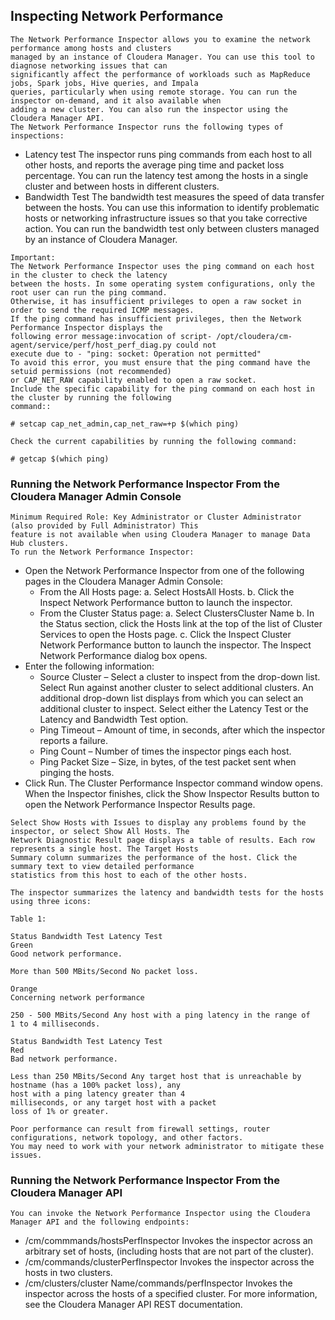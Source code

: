
## Inspecting Network Performance

```
The Network Performance Inspector allows you to examine the network performance among hosts and clusters
managed by an instance of Cloudera Manager. You can use this tool to diagnose networking issues that can
significantly affect the performance of workloads such as MapReduce jobs, Spark jobs, Hive queries, and Impala
queries, particularly when using remote storage. You can run the inspector on-demand, and it also available when
adding a new cluster. You can also run the inspector using the Cloudera Manager API.
The Network Performance Inspector runs the following types of inspections:
```
- Latency test
    The inspector runs ping commands from each host to all other hosts, and reports the average ping time and packet
    loss percentage.
    You can run the latency test among the hosts in a single cluster and between hosts in different clusters.
- Bandwidth Test
    The bandwidth test measures the speed of data transfer between the hosts. You can use this information to identify
    problematic hosts or networking infrastructure issues so that you take corrective action.
    You can run the bandwidth test only between clusters managed by an instance of Cloudera Manager.


```
Important:
The Network Performance Inspector uses the ping command on each host in the cluster to check the latency
between the hosts. In some operating system configurations, only the root user can run the ping command.
Otherwise, it has insufficient privileges to open a raw socket in order to send the required ICMP messages.
If the ping command has insufficient privileges, then the Network Performance Inspector displays the
following error message:invocation of script- /opt/cloudera/cm-agent/service/perf/host_perf_diag.py could not
execute due to - "ping: socket: Operation not permitted"
To avoid this error, you must ensure that the ping command have the setuid permissions (not recommended)
or CAP_NET_RAW capability enabled to open a raw socket.
Include the specific capability for the ping command on each host in the cluster by running the following
command::
```
```
# setcap cap_net_admin,cap_net_raw=+p $(which ping)
```
```
Check the current capabilities by running the following command:
```
```
# getcap $(which ping)
```
### Running the Network Performance Inspector From the Cloudera Manager Admin Console

```
Minimum Required Role: Key Administrator or Cluster Administrator (also provided by Full Administrator) This
feature is not available when using Cloudera Manager to manage Data Hub clusters.
To run the Network Performance Inspector:
```
- Open the Network Performance Inspector from one of the following pages in the Cloudera Manager Admin
    Console:
    - From the All Hosts page:
       a. Select HostsAll Hosts.
       b. Click the Inspect Network Performance button to launch the inspector.
    - From the Cluster Status page:
       a. Select ClustersCluster Name
       b. In the Status section, click the Hosts link at the top of the list of Cluster Services to open the Hosts page.
       c. Click the Inspect Cluster Network Performance button to launch the inspector.
    The Inspect Network Performance dialog box opens.
- Enter the following information:
    - Source Cluster – Select a cluster to inspect from the drop-down list.
       Select Run against another cluster to select additional clusters. An additional drop-down list displays from
       which you can select an additional cluster to inspect. Select either the Latency Test or the Latency and
       Bandwidth Test option.
    - Ping Timeout – Amount of time, in seconds, after which the inspector reports a failure.
    - Ping Count – Number of times the inspector pings each host.
    - Ping Packet Size – Size, in bytes, of the test packet sent when pinging the hosts.
- Click Run.
    The Cluster Performance Inspector command window opens. When the Inspector finishes, click the Show
    Inspector Results button to open the Network Performance Inspector Results page.

```
Select Show Hosts with Issues to display any problems found by the inspector, or select Show All Hosts. The
Network Diagnostic Result page displays a table of results. Each row represents a single host. The Target Hosts
Summary column summarizes the performance of the host. Click the summary text to view detailed performance
statistics from this host to each of the other hosts.
```
```
The inspector summarizes the latency and bandwidth tests for the hosts using three icons:
```
```
Table 1:
```
```
Status Bandwidth Test Latency Test
Green
Good network performance.
```
```
More than 500 MBits/Second No packet loss.
```
```
Orange
Concerning network performance
```
```
250 - 500 MBits/Second Any host with a ping latency in the range of
1 to 4 milliseconds.
```


```
Status Bandwidth Test Latency Test
Red
Bad network performance.
```
```
Less than 250 MBits/Second Any target host that is unreachable by
hostname (has a 100% packet loss), any
host with a ping latency greater than 4
milliseconds, or any target host with a packet
loss of 1% or greater.
```
```
Poor performance can result from firewall settings, router configurations, network topology, and other factors.
You may need to work with your network administrator to mitigate these issues.
```
### Running the Network Performance Inspector From the Cloudera Manager API

```
You can invoke the Network Performance Inspector using the Cloudera Manager API and the following endpoints:
```
- /cm/commmands/hostsPerfInspector
    Invokes the inspector across an arbitrary set of hosts, (including hosts that are not part of the cluster).
- /cm/commands/clusterPerfInspector
    Invokes the inspector across the hosts in two clusters.
- /cm/clusters/cluster Name/commands/perfInspector
    Invokes the inspector across the hosts of a specified cluster.
For more information, see the Cloudera Manager API REST documentation.

